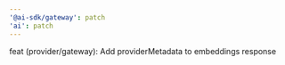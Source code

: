 ```yaml
---
'@ai-sdk/gateway': patch
'ai': patch
---
```


feat (provider/gateway): Add providerMetadata to embeddings response
